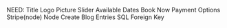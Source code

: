 NEED:
Title
Logo
Picture Slider
Available Dates
Book Now
Payment Options
    Stripe(node)
Node
    Create Blog Entries
SQL
    Foreign Key
